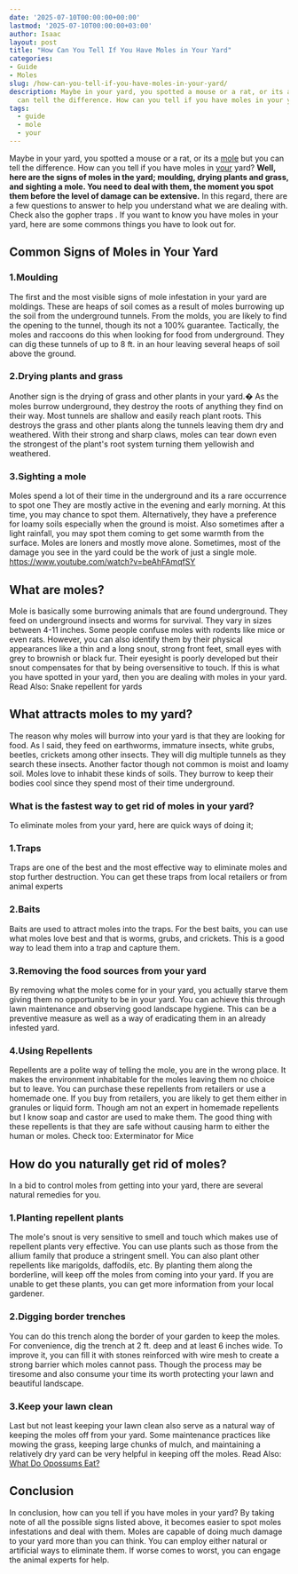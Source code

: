 ```yaml
---
date: '2025-07-10T00:00:00+00:00'
lastmod: '2025-07-10T00:00:00+03:00'
author: Isaac
layout: post
title: "How Can You Tell If You Have Moles in Your Yard"
categories:
- Guide
- Moles
slug: /how-can-you-tell-if-you-have-moles-in-your-yard/
description: Maybe in your yard, you spotted a mouse or a rat, or its a mole but you
  can tell the difference. How can you tell if you have moles in your yard?
tags: 
  - guide
  - mole
  - your
---
```

Maybe in your yard, you spotted a mouse or a rat, or its a [mole](/posts/do-moles-have-eyes/) but you can tell the difference. How can you tell if you have moles in [your](/posts/how-to-clean-your-laptop-keyboard/) yard?
**Well, here are the signs of moles in the yard; moulding, drying plants and grass, and sighting a mole. You need to deal with them, the moment you spot them before the level of damage can be extensive.**
In this regard, there are a few questions to answer to help you understand what we are dealing with. Check also the
gopher traps
. If you want to know you have moles in your yard, here are some commons things you have to look out for.
## **Common Signs of Moles in Your Yard**
### 1.**Moulding**
The first and the most visible signs of mole infestation in your yard are moldings. These are heaps of soil comes as a result of moles burrowing up the soil from the underground tunnels.
From the molds, you are likely to find the opening to the tunnel, though its not a 100% guarantee.
Tactically, the moles
and raccoons
do this when looking for food from underground. They can dig these tunnels of up to 8 ft. in an hour leaving several heaps of soil above the ground.
### 2.**Drying plants and grass**
Another sign is the drying of grass and other plants in your yard.� As the moles burrow underground, they destroy the roots of anything they find on their way.
Most tunnels are shallow and easily reach plant roots. This destroys the grass and other plants along the tunnels leaving them dry and weathered.
With their strong and sharp claws, moles can tear down even the strongest of the plant's root system turning them yellowish and weathered.
### 3.**Sighting a mole**
Moles spend a lot of their time in the underground and its a rare occurrence to spot one
They are mostly active in the evening and early morning. At this time, you may chance to spot them. Alternatively, they have a preference for loamy soils especially when the ground is moist.
Also sometimes after a light rainfall, you may spot them coming to get some warmth from the surface. Moles are loners and mostly move alone. Sometimes, most of the damage you see in the yard could be the work of just a single mole.
https://www.youtube.com/watch?v=beAhFAmqfSY
## What are moles?
Mole is basically some burrowing animals that are found underground. They feed on underground insects and worms for survival. They vary in sizes between 4-11 inches.
Some people confuse moles with rodents like mice or even rats.
However, you can also identify them by their physical appearances like a thin and a long snout, strong front feet, small eyes with grey to brownish or black fur.
Their eyesight is poorly developed but their snout compensates for that by being oversensitive to touch. If this is what you have spotted in your yard, then you are dealing with moles in your yard.
Read Also:
Snake repellent for yards
## **What attracts moles to my yard?**
The reason why moles will burrow into your yard is that they are looking for food. As I said, they feed on earthworms, immature insects, white grubs, beetles, crickets among other insects.
They will dig multiple tunnels as they search these insects.
Another factor though not common is moist and loamy soil. Moles love to inhabit these kinds of soils. They burrow to keep their bodies cool since they spend most of their time underground.
### **What is the fastest way to get rid of moles in your yard?**
To eliminate moles from your yard, here are quick ways of doing it;
### 1.**Traps**
Traps are one of the best and the most
effective way to eliminate moles
and stop further destruction. You can get these traps from local retailers or from animal experts
### 2.**Baits**
Baits are used to attract moles into the traps. For the best baits, you can use what moles love best and that is worms, grubs, and crickets. This is a good way to lead them into a trap and capture them.
### 3.**Removing the food sources from your yard**
By removing what the moles come for in your yard, you actually starve them giving them no opportunity to be in your yard. You can achieve this through lawn maintenance and observing good landscape hygiene.
This can be a preventive measure as well as a way of eradicating them in an already infested yard.
### 4.**Using Repellents**
Repellents are a polite way of telling the mole, you are in the wrong place. It makes the environment inhabitable for the moles leaving them no choice but to leave.
You can purchase these repellents from retailers or use a homemade one. If you buy from retailers, you are likely to get them either in granules or liquid form.
Though am not an expert in homemade repellents but I know soap and castor are used to make them. The good thing with these repellents is that they are safe without causing harm to either the human or moles.
Check too:
Exterminator for Mice
## **How do you naturally get rid of moles?**
In a bid to control moles from getting into your yard, there are several natural remedies for you.
### 1.**Planting repellent plants**
The mole's snout is very sensitive to smell and touch which makes use of repellent plants very effective. You can use plants such as those from the allium family that produce a stringent smell. You can also plant other repellents like marigolds, daffodils, etc.
By planting them along the borderline, will keep off the moles from coming into your yard. If you are unable to get these plants, you can get more information from your local gardener.
### 2.**Digging border trenches**
You can do this trench along the border of your garden to keep the moles. For convenience, dig the trench at 2 ft. deep and at least 6 inches wide.
To improve it, you can fill it with stones reinforced with wire mesh to create a strong barrier which moles cannot pass.
Though the process may be tiresome and also consume your time its worth protecting your lawn and beautiful landscape.
### 3.**Keep your lawn clean**
Last but not least keeping your lawn clean also serve as a natural way of keeping the moles off from your yard.
Some maintenance practices like mowing the grass, keeping large chunks of mulch, and maintaining a relatively dry yard can be very helpful in keeping off the moles.
Read Also:
[What Do Opossums Eat?](https://pestpolicy.com/what-do-opossums-eat/)
## Conclusion
In conclusion, how can you tell if you have moles in your yard? By taking note of all the possible signs listed above, it becomes easier to spot moles infestations and deal with them.
Moles are capable of doing much damage to your yard more than you can think. You can employ either natural or artificial ways to eliminate them. If worse comes to worst, you can engage the animal experts for help.
